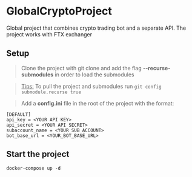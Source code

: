 # GlobalCryptoProject

Global project that combines crypto trading bot and a separate API.
The project works with FTX exchanger

## Setup

> Clone the project with git clone and add the flag **--recurse-submodules** in order to load the submodules

> <u>Tips:</u> To pull the project and submodules run ```git config submodule.recurse true```

> Add a **config.ini** file in the root of the project with the format:
```
[DEFAULT]
api_key = <YOUR API KEY>
api_secret = <YOUR API SECRET>
subaccount_name = <YOUR SUB ACCOUNT>
bot_base_url = <YOUR_BOT_BASE_URL>
```

## Start the project

```docker-compose up -d```
